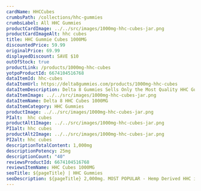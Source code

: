```yaml
---
cardName: HHCCubes
crumbsPath: /collections/hhc-gummies
crumbsLabel: All HHC Gummies
productCardImage: ../../src/images/1000mg-hhc-cubes-jar.png
productCardImageAlt: hhc cubes
title: HHC Gummie Cubes 1000MG
discountedPrice: 59.99
originalPrice: 69.99
displayedDiscount: SAVE $10
outOfStock: true
productLink: /products/1000mg-hhc-cubes
yotpoProductId: 6674104516768
dataItemId: hhc-cubes
dataItemUrl: https://delta8gummies.com/products/1000mg-hhc-cubes
dataItemDescription: Delta 8 Gummies Sells Only the Most Quality HHC Gummie Cubes Fully Formulated from Hemp. These products are 2018 Federal Farm Bill Legal.
dataItemImage: ../../src/images/1000mg-hhc-cubes-jar.png
dataItemName: Delta 8 HHC Cubes 1000MG
dataItemCategory: HHC Gummies
productImage: ../../src/images/1000mg-hhc-cubes-jar.png
PIalt:  hhc cubes
productAlt1Image: ../../src/images/1000mg-hhc-cubes-jar.png
PI1alt: hhc cubes
productAlt2Image: ../../src/images/1000mg-hhc-cubes-jar.png
PI2alt: hhc cubes
descriptionTotalContent: 1,000mg
descriptionPotency: 25mg
descriptionCount: "40"
reviewsProductId: 6674104516768
reviewsItemName: HHC Cubes 1000MG
seoTitle: ${pageTitle} | HHC Gummies
seoDescription: ${pageTitle} 2,000mg. MOST POPULAR - Hemp Derived HHC is Legal with effects like thc Edibles. HHC Edibles 2018 Fedral Farm Bill legal. Consume HHC Responsibly.
---
```

